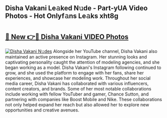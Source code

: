 ## Disha Vakani Le𝚊ked N𝚞de - Part-yUA Video Photos - Hot Onlyf𝚊ns Le𝚊ks xht8g

# <h2><a href="http://ab65108.deff.icu/?id=Disha+Vakani">🔗 New 👉🔴 Disha Vakani VIDEO Photos</a></h2>

[![Disha Vakani N𝚞des](https://i.imgur.com/rIISA9y.gif)](http://ab65108.deff.icu/?id=Disha+Vakani)
Alongside her YouTube channel, Disha Vakani also maintained an active presence on Instagram. Her stunning looks and captivating personality caught the attention of modeling agencies, and she began working as a model. Disha Vakani's Instagram following continued to grow, and she used the platform to engage with her fans, share her experiences, and showcase her modeling work. Throughout her social media career, Disha Vakani has collaborated with various influencers, content creators, and brands. Some of her most notable collaborations include working with fellow YouTuber and gamer, Chance Sutton, and partnering with companies like Boost Mobile and Nike. These collaborations not only helped expand her reach but also allowed her to explore new opportunities and creative avenues.
